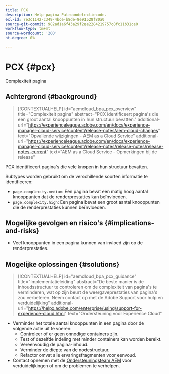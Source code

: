 ```yaml
---
title: PCX
description: Help-pagina Patroondetectiecode.
exl-id: 7e3c1142-c349-4bce-b8de-8e91528f80a0
source-git-commit: 982ad1a6f43a29f2ee2284219757c8fc11b31ce0
workflow-type: tm+mt
source-wordcount: '200'
ht-degree: 0%

---
```


# PCX {#pcx}

Complexiteit pagina

## Achtergrond {#background}

>[!CONTEXTUALHELP]
>id="aemcloud_bpa_pcx_overview"
>title="Complexiteit pagina"
>abstract="PCX identificeert pagina&#39;s die een groot aantal knooppunten in hun structuur bevatten."
>additional-url="https://experienceleague.adobe.com/en/docs/experience-manager-cloud-service/content/release-notes/aem-cloud-changes" text="Opvallende wijzigingen - AEM as a Cloud Service"
>additional-url="https://experienceleague.adobe.com/en/docs/experience-manager-cloud-service/content/release-notes/release-notes/release-notes-current" text="AEM as a Cloud Service - Opmerkingen bij de release"

PCX identificeert pagina&#39;s die vele knopen in hun structuur bevatten.

Subtypes worden gebruikt om de verschillende soorten informatie te identificeren:

* `page.complexity.medium`: Een pagina bevat een matig hoog aantal knooppunten dat de renderprestaties kan beïnvloeden.
* `page.complexity.high`: Een pagina bevat een groot aantal knooppunten die de renderprestaties kunnen beïnvloeden.

## Mogelijke gevolgen en risico&#39;s {#implications-and-risks}

* Veel knooppunten in een pagina kunnen van invloed zijn op de renderprestaties.

## Mogelijke oplossingen {#solutions}

>[!CONTEXTUALHELP]
>id="aemcloud_bpa_pcx_guidance"
>title="Implementatieleiding"
>abstract="De beste manier is de inhoudsstructuur te controleren om de complexiteit van pagina&#39;s te verminderen, wat op zijn beurt de weergaveprestaties van pagina&#39;s zou verbeteren. Neem contact op met de Adobe Support voor hulp en verduidelijking"
>additional-url="https://helpx.adobe.com/enterprise/using/support-for-experience-cloud.html" text="Ondersteuning voor Experience Cloud"

* Verminder het totale aantal knooppunten in een pagina door de volgende actie uit te voeren:
   * Controleer of er geen onnodige containers zijn.
   * Test of dezelfde indeling met minder containers kan worden bereikt.
   * Vereenvoudig de pagina-inhoud.
   * Verminder de diepte van de nodestructuur.
   * Refactor omvat alle ervaringsfragmenten voor eenvoud.
* Contact opnemen met de [Ondersteuningsteam AEM](https://helpx.adobe.com/enterprise/using/support-for-experience-cloud.html) voor verduidelijkingen of om de problemen te verhelpen.
